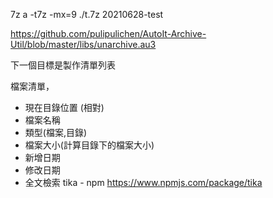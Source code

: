 7z a -t7z -mx=9 ./t.7z 20210628-test

https://github.com/pulipulichen/AutoIt-Archive-Util/blob/master/libs/unarchive.au3

下一個目標是製作清單列表


檔案清單，
- 現在目錄位置 (相對) 
- 檔案名稱
- 類型(檔案,目錄)
- 檔案大小(計算目錄下的檔案大小)
- 新增日期
- 修改日期
- 全文檢索
tika - npm
https://www.npmjs.com/package/tika
